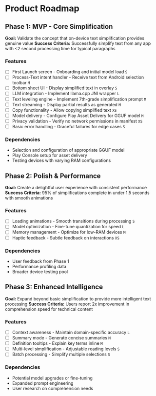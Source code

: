 # Product Roadmap

## Phase 1: MVP - Core Simplification

**Goal:** Validate the concept that on-device text simplification provides genuine value
**Success Criteria:** Successfully simplify text from any app with <2 second processing time for typical paragraphs

### Features

- [ ] First Launch screen - Onboarding and initial model load `S`
- [ ] Process-Text intent handler - Receive text from Android selection toolbar `M`
- [ ] Bottom sheet UI - Display simplified text in overlay `S`
- [ ] LLM integration - Implement llama.cpp JNI wrapper `L`
- [ ] Text leveling engine - Implement 7th-grade simplification prompt `M`
- [ ] Text streaming - Display partial results as generated `M`
- [ ] Copy functionality - Allow copying simplified text `XS`
- [ ] Model delivery - Configure Play Asset Delivery for GGUF model `M`
- [ ] Privacy validation - Verify no network permissions in manifest `XS`
- [ ] Basic error handling - Graceful failures for edge cases `S`

### Dependencies

- Selection and configuration of appropriate GGUF model
- Play Console setup for asset delivery
- Testing devices with varying RAM configurations

## Phase 2: Polish & Performance

**Goal:** Create a delightful user experience with consistent performance
**Success Criteria:** 95% of simplifications complete in under 1.5 seconds with smooth animations

### Features

- [ ] Loading animations - Smooth transitions during processing `S`
- [ ] Model optimization - Fine-tune quantization for speed `L`
- [ ] Memory management - Optimize for low-RAM devices `M`
- [ ] Haptic feedback - Subtle feedback on interactions `XS`

### Dependencies

- User feedback from Phase 1
- Performance profiling data
- Broader device testing pool

## Phase 3: Enhanced Intelligence

**Goal:** Expand beyond basic simplification to provide more intelligent text processing
**Success Criteria:** Users report 2x improvement in comprehension speed for technical content

### Features

- [ ] Context awareness - Maintain domain-specific accuracy `L`
- [ ] Summary mode - Generate concise summaries `M`
- [ ] Definition tooltips - Explain key terms inline `M`
- [ ] Multi-level simplification - Adjustable reading levels `S`
- [ ] Batch processing - Simplify multiple selections `S`

### Dependencies

- Potential model upgrades or fine-tuning
- Expanded prompt engineering
- User research on comprehension needs